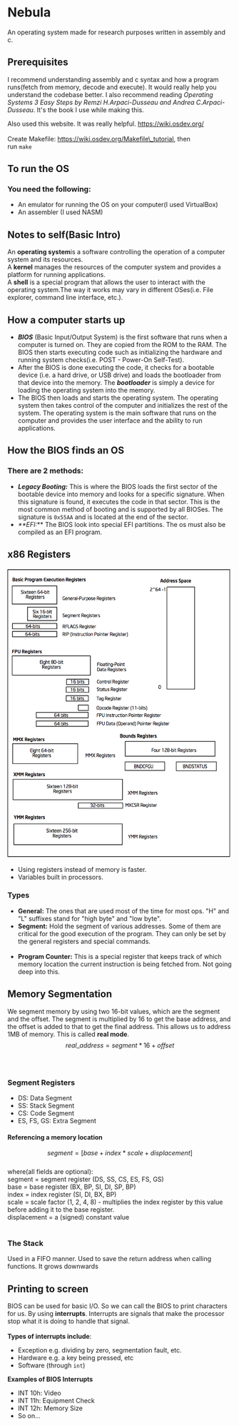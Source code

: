 # Nebula

An operating system made for research purposes written in assembly and c.

## Prerequisites

I recommend understanding assembly and c syntax and how a program runs(fetch from memory, decode and execute). It would really help you understand the codebase better. I also recommend reading _Operating Systems 3 Easy Steps by Remzi H.Arpaci-Dusseau and Andrea C.Arpaci-Dusseau_. It's the book I use while making this.<br>

Also used this website. It was really helpful. https://wiki.osdev.org/
<br><br>
Create Makefile: https://wiki.osdev.org/Makefile\_tutorial, then <br>
run `make`

## To run the OS

### You need the following:

- An emulator for running the OS on your computer(I used VirtualBox)
- An assembler (I used NASM)

## Notes to self(Basic Intro)

An **operating system**is a software controlling the operation of a computer system and its resources.<br>
A **kernel** manages the resources of the computer system and provides a platform for running applications.<br>
A **shell** is a special program that allows the user to interact with the operating system.The way it works may vary in different OSes(i.e. File explorer, command line interface, etc.).<br>

## How a computer starts up

- **_BIOS_** (Basic Input/Output System) is the first software that runs when a computer is turned on. They are copied from the ROM to the RAM. The BIOS then starts executing code such as initializing the hardware and running system checks(i.e. POST - Power-On Self-Test).
- After the BIOS is done executing the code, it checks for a bootable device (i.e. a hard drive, or USB drive) and loads the bootloader from that device into the memory. The **_bootloader_** is simply a device for loading the operating system into the memory.
- The BIOS then loads and starts the operating system. The operating system then takes control of the computer and initializes the rest of the system. The operating system is the main software that runs on the computer and provides the user interface and the ability to run applications.

## How the BIOS finds an OS

### There are 2 methods:

- **_Legacy Booting:_** This is where the BIOS loads the first sector of the bootable device into memory and looks for a specific signature. When this signature is found, it executes the code in that sector. This is the most common method of booting and is supported by all BIOSes. The signature is `0x55AA` and is located at the end of the sector.
- _\*\*EFI:_\*\* The BIOS look into special EFI partitions. The os must also be compiled as an EFI program.

## x86 Registers

<img src="x86-registers.png" width="600" height="650" /><br>

- Using registers instead of memory is faster.
- Variables built in processors.

### Types

- **General:** The ones that are used most of the time for most ops. "H" and "L" suffixes stand for "high byte" and "low byte".
- **Segment:** Hold the segment of various addresses. Some of them are critical for the good execution of the program. They can only be set by the general registers and special commands.<br><br>
- **Program Counter:** This is a special register that keeps track of which memory location the current instruction is being fetched from.
  Not going deep into this.

## Memory Segmentation

We segment memory by using two 16-bit values, which are the segment and the offset. The segment is multiplied by 16 to get the base address, and the offset is added to that to get the final address. This allows us to address 1MB of memory. This is called **real mode**.
$$real\_address = segment * 16 + offset$$
<br><br>

### Segment Registers

- DS: Data Segment
- SS: Stack Segment
- CS: Code Segment
- ES, FS, GS: Extra Segment

#### Referencing a memory location

$$segment = [base + index * scale + displacement]$$
<br>
where(all fields are optional):<br>
segment = segment register (DS, SS, CS, ES, FS, GS)<br>
base = base register (BX, BP, SI, DI, SP, BP)<br>
index = index register (SI, DI, BX, BP)<br>
scale = scale factor (1, 2, 4, 8) - multiplies the index register by this value before adding it to the base register.<br>
displacement = a (signed) constant value<br><br>

### The Stack

Used in a FIFO manner. Used to save the return address when calling functions. It grows downwards

## Printing to screen

BIOS can be used for basic I/O. So we can call the BIOS to print characters for us. By using **interrupts**. Interrupts are signals that make the processor stop what it is doing to handle that signal.<br><br> **Types of interrupts include**:

- Exception e.g. dividing by zero, segmentation fault, etc.
- Hardware e.g. a key being pressed, etc
- Software (through `int`)
  <br>

**Examples of BIOS Interrupts**

- INT 10h: Video
- INT 11h: Equipment Check
- INT 12h: Memory Size
- So on...
